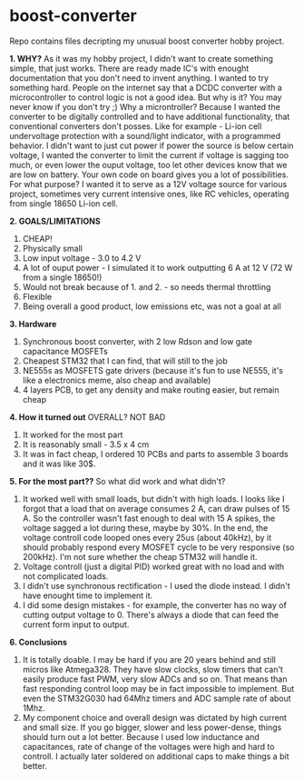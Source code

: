 # boost-converter
Repo contains files decripting my unusual boost converter hobby project.

**1. WHY?**
As it was my hobby project, I didn't want to create something simple, that just works. There are ready made IC's with enought documentation that you don't need to invent anything. I wanted to try something hard. People on the internet say that a DCDC converter with a microcontroller to control logic is not a good idea. But why is it? You may never know if you don't try ;) 
Why a microntroller? Because I wanted the converter to be digitally controlled and to have additional functionality, that conventional converters don't posses. Like for example - Li-ion cell undervoltage protection with a sound/light indicator, with a programmed behavior. I didn't want to just cut power if power the source is below certain voltage, I wanted the converter to limit the current if voltage is sagging too much, or even lower the ouput voltage, too let other devices know that we are low on battery. Your own code on board gives you a lot of possibilities. 
For what purpose? I wanted it to serve as a 12V voltage source for various project, sometimes very current intensive ones, like RC vehicles, operating from single 18650 Li-ion cell. 

**2. GOALS/LIMITATIONS**
1. CHEAP! 
2. Physically small
3. Low input voltage - 3.0 to 4.2 V
4. A lot of ouput power - I simulated it to work outputting 6 A at 12 V (72 W from a single 18650!)
5. Would not break because of 1. and 2. - so needs thermal throttling
6. Flexible
7. Being overall a good product, low emissions etc, was not a goal at all


**3. Hardware**
1. Synchronous boost converter, with 2 low Rdson and low gate capacitance MOSFETs
2. Cheapest STM32 that I can find, that will still to the job
3. NE555s as MOSFETS gate drivers (because it's fun to use NE555, it's like a electronics meme, also cheap and available)
4. 4 layers PCB, to get any density and make routing easier, but remain cheap

**4. How it turned out**
OVERALL? NOT BAD
1. It worked for the most part 
2. It is reasonably small - 3.5 x 4 cm
3. It was in fact cheap, I ordered 10 PCBs and parts to assemble 3 boards and it was like 30$.


**5. For the most part??**
So what did work and what didn't?
1. It worked well with small loads, but didn't with high loads. I looks like I forgot that a load that on average consumes 2 A, can draw pulses of 15 A. So the controller wasn't fast enough to deal with 15 A spikes, the voltage sagged a lot during these, maybe by 30%. In the end, the voltage controll code looped ones every 25us (about 40kHz), by it should probably respond every MOSFET cycle to be very responsive (so 200kHz). I'm not sure whether the cheap STM32 will handle it. 
2. Voltage controll (just a digital PID) worked great with no load and with not complicated loads.
3. I didn't use synchronous rectification - I used the diode instead. I didn't have enought time to implement it. 
4. I did some design mistakes - for example, the converter has no way of cutting output voltage to 0. There's always a diode that can feed the current form input to output.

**6. Conclusions**
1. It is totally doable. I may be hard if you are 20 years behind and still micros like Atmega328. They have slow clocks, slow timers that can't easily produce fast PWM, very slow ADCs and so on. That means than fast responding control loop may be in fact impossible to implement. But even the STM32G030 had 64Mhz timers and ADC sample rate of about 1Mhz. 
2. My component choice and overall design was dictated by high current and small size. If you go bigger, slower and less power-dense, things should turn out a lot better. Because I used low inductance and capacitances, rate of change of the voltages were high and hard to controll. I actually later soldered on additional caps to make things a bit better.



